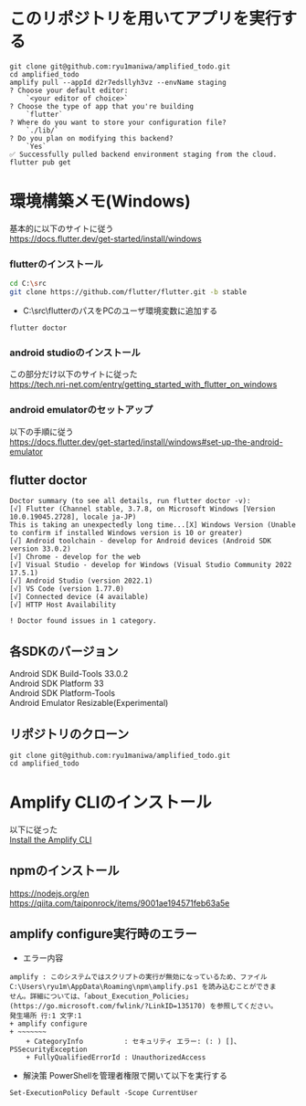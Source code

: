 # このリポジトリを用いてアプリを実行する
```
git clone git@github.com:ryu1maniwa/amplified_todo.git
cd amplified_todo
amplify pull --appId d2r7edsllyh3vz --envName staging
? Choose your default editor:
    `<your editor of choice>`
? Choose the type of app that you're building
    `flutter`
? Where do you want to store your configuration file?
    `./lib/`
? Do you plan on modifying this backend?
    `Yes`
✅ Successfully pulled backend environment staging from the cloud.
flutter pub get
```
# 環境構築メモ(Windows)
基本的に以下のサイトに従う  
https://docs.flutter.dev/get-started/install/windows

### flutterのインストール
```bash
cd C:\src
git clone https://github.com/flutter/flutter.git -b stable
```
- C:\src\flutterのパスをPCのユーザ環境変数に追加する
```
flutter doctor
```
### android studioのインストール
この部分だけ以下のサイトに従った  
https://tech.nri-net.com/entry/getting_started_with_flutter_on_windows

### android emulatorのセットアップ
以下の手順に従う  
https://docs.flutter.dev/get-started/install/windows#set-up-the-android-emulator

## flutter doctor
```
Doctor summary (to see all details, run flutter doctor -v):  
[√] Flutter (Channel stable, 3.7.8, on Microsoft Windows [Version 10.0.19045.2728], locale ja-JP)  
This is taking an unexpectedly long time...[X] Windows Version (Unable to confirm if installed Windows version is 10 or greater)  
[√] Android toolchain - develop for Android devices (Android SDK version 33.0.2)  
[√] Chrome - develop for the web  
[√] Visual Studio - develop for Windows (Visual Studio Community 2022 17.5.1)  
[√] Android Studio (version 2022.1)  
[√] VS Code (version 1.77.0)  
[√] Connected device (4 available)  
[√] HTTP Host Availability  

! Doctor found issues in 1 category.  
```

## 各SDKのバージョン
Android SDK Build-Tools 33.0.2  
Android SDK Platform 33  
Android SDK Platform-Tools  
Android Emulator Resizable(Experimental)  
## リポジトリのクローン
```
git clone git@github.com:ryu1maniwa/amplified_todo.git
cd amplified_todo
```

# Amplify CLIのインストール
以下に従った  
[Install the Amplify CLI](https://docs.amplify.aws/cli/start/install/#install-the-amplify-cli)

## npmのインストール
https://nodejs.org/en  
https://qiita.com/taiponrock/items/9001ae194571feb63a5e

## amplify configure実行時のエラー
- エラー内容
```
amplify : このシステムではスクリプトの実行が無効になっているため、ファイル C:\Users\ryu1m\AppData\Roaming\npm\amplify.ps1 を読み込むことができま
せん。詳細については、「about_Execution_Policies」(https://go.microsoft.com/fwlink/?LinkID=135170) を参照してください。
発生場所 行:1 文字:1
+ amplify configure
+ ~~~~~~~
    + CategoryInfo          : セキュリティ エラー: (: ) []、PSSecurityException
    + FullyQualifiedErrorId : UnauthorizedAccess
```

- 解決策
PowerShellを管理者権限で開いて以下を実行する
```
Set-ExecutionPolicy Default -Scope CurrentUser
```